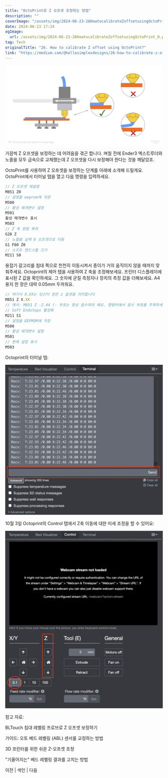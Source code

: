 ```yaml
---
title: "OctoPrint로 Z 오프셋 조정하는 방법"
description: ""
coverImage: "/assets/img/2024-06-23-26HowtocalibrateZoffsetusingOctoPrint_0.png"
date: 2024-06-23 17:24
ogImage: 
  url: /assets/img/2024-06-23-26HowtocalibrateZoffsetusingOctoPrint_0.png
tag: Tech
originalTitle: "26. How to calibrate Z offset using OctoPrint?"
link: "https://medium.com/@hellosimplexdesigns/26-how-to-calibrate-z-offset-using-octoprint-e7b03630a0ff"
---
```



<img src="/assets/img/2024-06-23-26HowtocalibrateZoffsetusingOctoPrint_0.png" />

가끔씩 Z 오프셋을 보정하는 데 어려움을 겪곤 합니다. 며칠 전에 Ender3 엑스트루더와 노즐을 모두 금속으로 교체했는데 Z 오프셋을 다시 보정해야 한다는 것을 깨달았죠.

OctoPrint를 사용하여 Z 오프셋을 보정하는 단계를 아래에 소개해 드릴게요. OctoPrint에서 터미널 탭을 열고 다음 명령을 입력하세요.

```js
// Z 오프셋 재설정
M851 Z0
// 설정을 eeprom에 저장
M500
// 활성 매개변수 설정
M501
활성 매개변수 표시
M503
// Z 축 원점 복귀
G28 Z
// 노즐을 실제 0 오프셋으로 이동
G1 F60 Z0
// 소프트 엔드스톱 끄기
M211 S0
```

<div class="content-ad"></div>

용접기 갈고리를 침대 쪽으로 천천히 이동시켜서 종이가 거의 움직이지 않을 때까지 맞춰주세요. Octoprint의 제어 탭을 사용하여 Z 축을 조정해보세요. 프린터 디스플레이에 표시된 Z 값을 확인하세요. 그 숫자에 균질 측정지나 장치의 측정 값을 더해보세요. A4용지 한 장은 대략 0.05mm 두꺼워요.

```js
// 여기서 X.XX는 당신이 얻은 z 옵셋을 의미합니다
M851 Z X.XX
// 예시: M851 Z -2.44 (- 부호는 항상 음수여야 해요. 명령어에서 음수 부호를 주목하세요)
// Soft Endstops 활성화
M211 S1
// 설정을 EEPROM에 저장
M500
// 활성 매개변수 설정
M501
// 현재 설정 표시
M503
```

Octoprint의 터미널 탭:

![Octoprint Terminal Tab](/assets/img/2024-06-23-26HowtocalibrateZoffsetusingOctoPrint_1.png)

<div class="content-ad"></div>

10월 3일 Octoprint의 Control 탭에서 Z축 이동에 대한 미세 조정을 할 수 있어요:

![이미지](/assets/img/2024-06-23-26HowtocalibrateZoffsetusingOctoPrint_2.png)

참고 자료:

BLTouch 침대 레벨링 프로브로 Z 오프셋 보정하기

<div class="content-ad"></div>

가이드: 오토 베드 레벨링 (ABL) 센서를 교정하는 방법

3D 프린터를 위한 쉬운 Z-오프셋 조정

"기울어지는" 베드 레벨링 결과를 고치는 방법

이전 | 색인 | 다음